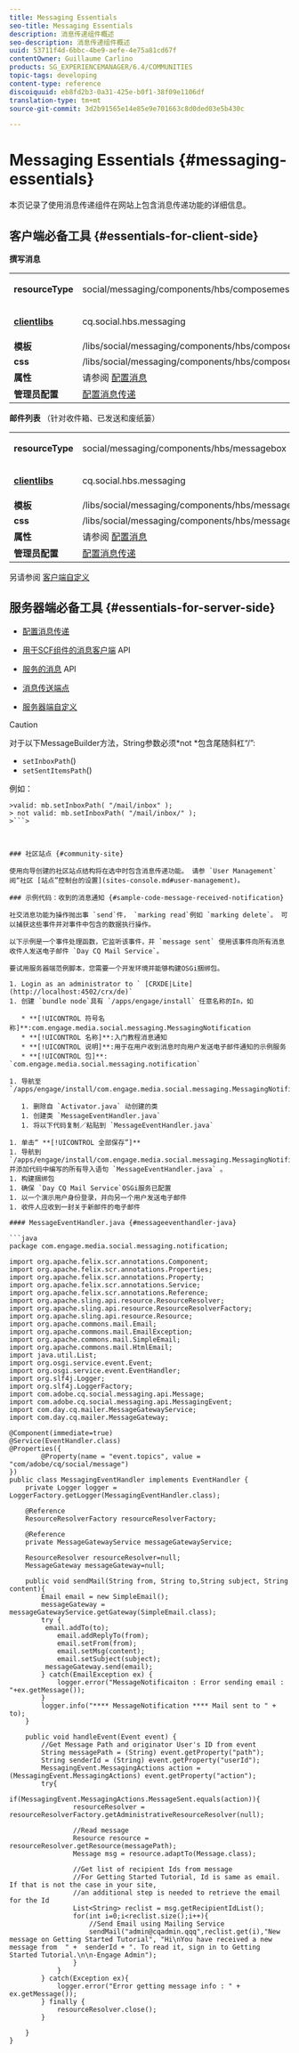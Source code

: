 ```yaml
---
title: Messaging Essentials
seo-title: Messaging Essentials
description: 消息传递组件概述
seo-description: 消息传递组件概述
uuid: 53711f4d-6bbc-4be9-aefe-4e75a81cd67f
contentOwner: Guillaume Carlino
products: SG_EXPERIENCEMANAGER/6.4/COMMUNITIES
topic-tags: developing
content-type: reference
discoiquuid: eb8fd2b3-0a31-425e-b0f1-38f09e1106df
translation-type: tm+mt
source-git-commit: 3d2b91565e14e85e9e701663c8d0ded03e5b430c

---
```



# Messaging Essentials {#messaging-essentials}

本页记录了使用消息传递组件在网站上包含消息传递功能的详细信息。

## 客户端必备工具 {#essentials-for-client-side}

**撰写消息**

<table> 
 <tbody> 
  <tr> 
   <td> <strong>resourceType</strong></td> 
   <td><p>social/messaging/components/hbs/composemessage</p> </td> 
  </tr> 
  <tr> 
   <td> <a href="client-customize.md#clientlibs-for-scf"><strong>clientlibs</strong></a></td> 
   <td><p>cq.social.hbs.messaging</p> </td> 
  </tr> 
  <tr> 
   <td> <strong>模板</strong></td> 
   <td>/libs/social/messaging/components/hbs/composemessage/composemessage.hbs</td> 
  </tr> 
  <tr> 
   <td><strong>css</strong></td> 
   <td>/libs/social/messaging/components/hbs/composemessage/clientlibs/composemessage.css</td> 
  </tr> 
  <tr> 
   <td><strong>属性</strong></td> 
   <td>请参阅 <a href="configure-messaging.md">配置消息</a></td> 
  </tr> 
  <tr> 
   <td><strong>管理员配置</strong></td> 
   <td><a href="messaging.md">配置消息传递</a></td> 
  </tr> 
 </tbody> 
</table>

**邮件列表** （针对收件箱、已发送和废纸篓）

<table> 
 <tbody> 
  <tr> 
   <td> <strong>resourceType</strong></td> 
   <td><p>social/messaging/components/hbs/messagebox</p> </td> 
  </tr> 
  <tr> 
   <td> <a href="client-customize.md#clientlibs-for-scf"><strong>clientlibs</strong></a></td> 
   <td><p>cq.social.hbs.messaging</p> </td> 
  </tr> 
  <tr> 
   <td> <strong>模板</strong></td> 
   <td>/libs/social/messaging/components/hbs/messagebox/messagebox.hbs</td> 
  </tr> 
  <tr> 
   <td><strong>css</strong></td> 
   <td>/libs/social/messaging/components/hbs/messagebox/clientlibs/messagebox.css</td> 
  </tr> 
  <tr> 
   <td><strong>属性</strong></td> 
   <td>请参阅 <a href="configure-messaging.md">配置消息</a></td> 
  </tr> 
  <tr> 
   <td><strong>管理员配置</strong></td> 
   <td><a href="messaging.md">配置消息传递</a></td> 
  </tr> 
 </tbody> 
</table>

另请参阅 [客户端自定义](client-customize.md)

## 服务器端必备工具 {#essentials-for-server-side}

* [配置消息传递](configure-messaging.md)

* [用于SCF组件的消息客户端](https://helpx.adobe.com/experience-manager/6-4/sites/developing/using/reference-materials/javadoc/com/adobe/cq/social/messaging/client/api/package-summary.html) API

* [服务的消息](https://helpx.adobe.com/experience-manager/6-4/sites/developing/using/reference-materials/javadoc/com/adobe/cq/social/messaging/api/package-summary.html) API

* [消息传送端点](https://helpx.adobe.com/experience-manager/6-4/sites/developing/using/reference-materials/javadoc/com/adobe/cq/social/messaging/client/endpoints/package-summary.html)

* [服务器端自定义](server-customize.md)

>[!CAUTION]
>
>对于以下MessageBuilder方法，String参数必须*not *包含尾随斜杠“/”:
>
>* `setInboxPath`()
>* `setSentItemsPath`()
>
>
例如：
>
>
```>
>valid: mb.setInboxPath( "/mail/inbox" );
> not valid: mb.setInboxPath( "/mail/inbox/" );
>```>



### 社区站点 {#community-site}

使用向导创建的社区站点结构将在选中时包含消息传递功能。 请参 `User Management` 阅“社区 [站点”控制台的设置](sites-console.md#user-management)。

### 示例代码：收到的消息通知 {#sample-code-message-received-notification}

社交消息功能为操作抛出事 `send`件， `marking read`例如 `marking delete`。 可以捕获这些事件并对事件中包含的数据执行操作。

以下示例是一个事件处理函数，它监听该事件，并 `message sent` 使用该事件向所有消息收件人发送电子邮件 `Day CQ Mail Service`。

要试用服务器端范例脚本，您需要一个开发环境并能够构建OSGi捆绑包。

1. Login as an administrator to ` [CRXDE|Lite](http://localhost:4502/crx/de)`
1. 创建 `bundle node`具有 `/apps/engage/install` 任意名称的In，如

   * **[!UICONTROL 符号名称]**:com.engage.media.social.messaging.MessagingNotification
   * **[!UICONTROL 名称]**:入门教程消息通知
   * **[!UICONTROL 说明]**:用于在用户收到消息时向用户发送电子邮件通知的示例服务
   * **[!UICONTROL 包]**: `com.engage.media.social.messaging.notification`

1. 导航至 `/apps/engage/install/com.engage.media.social.messaging.MessagingNotification/src/main/java/com/engage/media/social/messaging/notification`

   1. 删除自 `Activator.java` 动创建的类
   1. 创建类 `MessageEventHandler.java`
   1. 将以下代码复制／粘贴到 `MessageEventHandler.java`

1. 单击“ **[!UICONTROL 全部保存”]**
1. 导航到 `/apps/engage/install/com.engage.media.social.messaging.MessagingNotification/com.engage.media.social.messaging.MessagingNotification.bnd` 并添加代码中编写的所有导入语句 `MessageEventHandler.java` 。
1. 构建捆绑包
1. 确保 `Day CQ Mail Service`OSGi服务已配置
1. 以一个演示用户身份登录，并向另一个用户发送电子邮件
1. 收件人应收到一封关于新邮件的电子邮件

#### MessageEventHandler.java {#messageeventhandler-java}

```java
package com.engage.media.social.messaging.notification;

import org.apache.felix.scr.annotations.Component;
import org.apache.felix.scr.annotations.Properties;
import org.apache.felix.scr.annotations.Property;
import org.apache.felix.scr.annotations.Service;
import org.apache.felix.scr.annotations.Reference;
import org.apache.sling.api.resource.ResourceResolver;
import org.apache.sling.api.resource.ResourceResolverFactory;
import org.apache.sling.api.resource.Resource;
import org.apache.commons.mail.Email;
import org.apache.commons.mail.EmailException;
import org.apache.commons.mail.SimpleEmail;
import org.apache.commons.mail.HtmlEmail;
import java.util.List;
import org.osgi.service.event.Event;
import org.osgi.service.event.EventHandler;
import org.slf4j.Logger;
import org.slf4j.LoggerFactory;
import com.adobe.cq.social.messaging.api.Message;
import com.adobe.cq.social.messaging.api.MessagingEvent;
import com.day.cq.mailer.MessageGatewayService;
import com.day.cq.mailer.MessageGateway;

@Component(immediate=true)
@Service(EventHandler.class)
@Properties({
        @Property(name = "event.topics", value = "com/adobe/cq/social/message")
})
public class MessagingEventHandler implements EventHandler {
    private Logger logger = LoggerFactory.getLogger(MessagingEventHandler.class);

    @Reference
    ResourceResolverFactory resourceResolverFactory;

    @Reference
    private MessageGatewayService messageGatewayService;

    ResourceResolver resourceResolver=null;
    MessageGateway messageGateway=null;

    public void sendMail(String from, String to,String subject, String content){
        Email email = new SimpleEmail();
        messageGateway = messageGatewayService.getGateway(SimpleEmail.class);
        try {
         email.addTo(to);
            email.addReplyTo(from);
            email.setFrom(from);
            email.setMsg(content);
            email.setSubject(subject);
         messageGateway.send(email);
        } catch(EmailException ex) {
            logger.error("MessageNotificaiton : Error sending email : "+ex.getMessage());
        }
        logger.info("**** MessageNotification **** Mail sent to " + to);
    }

    public void handleEvent(Event event) {
        //Get Message Path and originator User's ID from event
        String messagePath = (String) event.getProperty("path");
        String senderId = (String) event.getProperty("userId");
        MessagingEvent.MessagingActions action = (MessagingEvent.MessagingActions) event.getProperty("action");
        try{
            if(MessagingEvent.MessagingActions.MessageSent.equals(action)){
                resourceResolver = resourceResolverFactory.getAdministrativeResourceResolver(null);

                //Read message
                Resource resource = resourceResolver.getResource(messagePath);
                Message msg = resource.adaptTo(Message.class);

                //Get list of recipient Ids from message
                //For Getting Started Tutorial, Id is same as email. If that is not the case in your site, 
                //an additional step is needed to retrieve the email for the Id
                List<String> reclist = msg.getRecipientIdList();
                for(int i=0;i<reclist.size();i++){
                    //Send Email using Mailing Service
                    sendMail("admin@cqadmin.qqq",reclist.get(i),"New message on Getting Started Tutorial", "Hi\nYou have received a new message from  " +  senderId + ". To read it, sign in to Getting Started Tutorial.\n\n-Engage Admin");
                }
            }
        } catch(Exception ex){
            logger.error("Error getting message info : " + ex.getMessage());
        } finally {
            resourceResolver.close();
        }

    }
}
```

